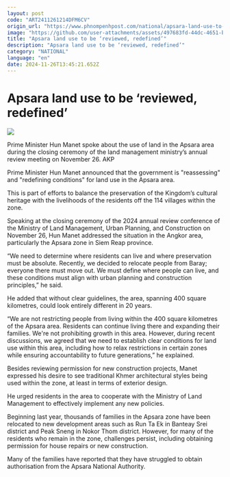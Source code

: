 ```yaml
---
layout: post
code: "ART2411261214DFM6CV"
origin_url: "https://www.phnompenhpost.com/national/apsara-land-use-to-be-reviewed-redefined-"
image: "https://github.com/user-attachments/assets/497683fd-44dc-4651-b8d0-c3a06968f3b4"
title: "Apsara land use to be ‘reviewed, redefined’"
description: "​​Apsara land use to be ‘reviewed, redefined’​"
category: "NATIONAL"
language: "en"
date: 2024-11-26T13:45:21.652Z
---
```


# Apsara land use to be ‘reviewed, redefined’

![](https://github.com/user-attachments/assets/bd59f947-3388-4844-b7f6-3737b88bae7d)

Prime Minister Hun Manet spoke about the use of land in the Apsara area during the closing ceremony of the land management ministry’s annual review meeting on November 26. AKP

Prime Minister Hun Manet announced that the government is "reassessing" and "redefining conditions" for land use in the Apsara area. 

This is part of efforts to balance the preservation of the Kingdom’s cultural heritage with the livelihoods of the residents off the 114 villages within the zone.

Speaking at the closing ceremony of the 2024 annual review conference of the Ministry of Land Management, Urban Planning, and Construction on November 26, Hun Manet addressed the situation in the Angkor area, particularly the Apsara zone in Siem Reap province.

“We need to determine where residents can live and where preservation must be absolute. Recently, we decided to relocate people from Baray; everyone there must move out. We must define where people can live, and these conditions must align with urban planning and construction principles,” he said.

He added that without clear guidelines, the area, spanning 400 square kilometres, could look entirely different in 20 years.

“We are not restricting people from living within the 400 square kilometres of the Apsara area. Residents can continue living there and expanding their families. We're not prohibiting growth in this area. However, during recent discussions, we agreed that we need to establish clear conditions for land use within this area, including how to relax restrictions in certain zones while ensuring accountability to future generations,” he explained.

Besides reviewing permission for new construction projects, Manet expressed his desire to see traditional Khmer architectural styles being used within the zone, at least in terms of exterior design.

He urged residents in the area to cooperate with the Ministry of Land Management to effectively implement any new policies.

Beginning last year, thousands of families in the Apsara zone have been relocated to new development areas such as Run Ta Ek in Banteay Srei district and Peak Sneng in Nokor Thom district. However, for many of the residents who remain in the zone, challenges persist, including obtaining permission for house repairs or new construction. 

Many of the families have reported that they have struggled to obtain authorisation from the Apsara National Authority.